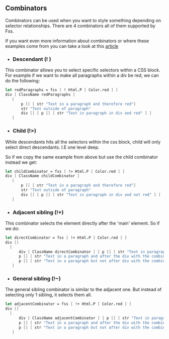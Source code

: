 ## Combinators

Combinators can be used when you want to style something depending on selector relationships.
There are 4 combinators all of them supported by Fss.

If you want even more information about combinators or where these examples come from you can take a look at this [article](https://blog.logrocket.com/what-you-need-to-know-about-css-combinators/)

- ### Descendant (! )
This combinator allows you to select specific selectors within a CSS block.
For example if we want to make all paragraphs within a div be red, we can do the following:

```fsharp
let redParagraphs = fss [ ! Html.P [ Color.red ] ]
div [ ClassName redParagraphs ]
   [
       p [] [ str "Text in a paragraph and therefore red"]
       str "Text outside of paragraph"
       div [] [ p [] [ str "Text in paragraph in div and red" ] ]
   ]
```

</example>

- ### Child (!>)
While descendants hits all the selectors within the css block, child will only select direct descendants. I.E one level deep.

So if we copy the same example from above but use the child combinator instead we get:

```fsharp
let childCombinator = fss [ !> Html.P [ Color.red ] ]
div [ ClassName childCombinator ]
   [
       p [] [ str "Text in a paragraph and therefore red"]
       str "Text outside of paragraph"
       div [] [ p [] [ str "Text in paragraph in div and not red" ] ]
   ]
```

</example>

- ### Adjacent sibling (!+)
This combinator selects the element directly after the 'main' element.
So if we do:

```fsharp
let directCombinator = fss [ !+ Html.P [ Color.red ] ]
div []
  [
      div [ ClassName directCombinator ] [ p [] [ str "Text in paragraph in div" ] ]
      p [] [ str "Text in a paragraph and after the div with the combinator so is red"]
      p [] [ str "Text in a paragraph but not after div with the combinator so is not red"]
   ]
```

</example>

- ### General sibling (!~)
The general sibling combinator is similar to the adjacent one. But instead of selecting only 1 sibling, it selects them all.

```fsharp
let adjacentCombinator = fss [ !+ Html.P [ Color.red ] ]
div []
  [
      div [ ClassName adjacentCombinator ] [ p [] [ str "Text in paragraph in div" ] ]
      p [] [ str "Text in a paragraph and after the div with the combinator so is red"]
      p [] [ str "Text in a paragraph but not after div with the combinator so is not red"]
   ]
```

</example>
